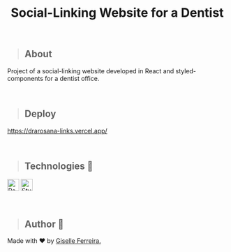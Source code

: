 <p align="center">
<h1 align="center">Social-Linking Website for a Dentist</h1>
</p>

<br/>

>## About
Project of a social-linking website developed in React and styled-components for a dentist office. 

<br/>

>## Deploy
https://drarosana-links.vercel.app/

<br/>

>## Technologies 🧰

<p align="left">
<img alt="React" src="https://img.shields.io/badge/react-%2320232a.svg?style=for-the-badge&logo=react&logoColor=%2361DAFB" height="27" /> 
<img alt="StyledComponents" src="https://img.shields.io/badge/styled--components-DB7093?style=for-the-badge&logo=styled-components&logoColor=white" height="27" />
</p>

<br/>


> ## Author 👋

Made with ❤️ by <a href="https://www.linkedin.com/in/giselleferreiras/" >Giselle Ferreira.</a>


